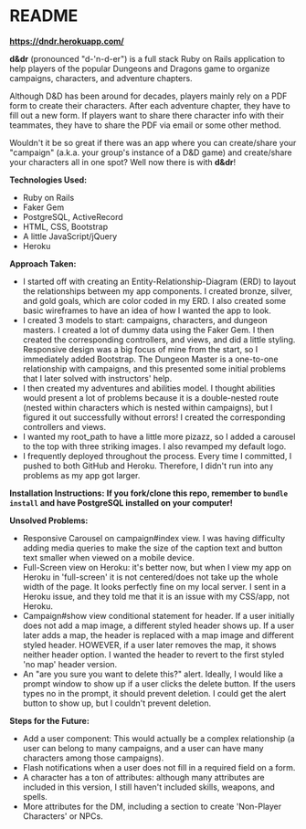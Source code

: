 # README

**https://dndr.herokuapp.com/**

**d&dr** (pronounced "d-'n-d-er") is a full stack Ruby on Rails application to help players of the popular Dungeons and Dragons game to organize campaigns, characters, and adventure chapters.

Although D&D has been around for decades, players mainly rely on a PDF form to create their characters. After each adventure chapter, they have to fill out a new form. If players want to share there character info with their teammates, they have to share the PDF via email or some other method.

Wouldn't it be so great if there was an app where you can create/share your "campaign" (a.k.a. your group's instance of a D&D game) and create/share your characters all in one spot? Well now there is with **d&dr**!

**Technologies Used:**
* Ruby on Rails
* Faker Gem
* PostgreSQL, ActiveRecord
* HTML, CSS, Bootstrap
* A little JavaScript/jQuery
* Heroku

**Approach Taken:**
* I started off with creating an Entity-Relationship-Diagram (ERD) to layout the relationships between my app components. I created bronze, silver, and gold goals, which are color coded in my ERD. I also created some basic wireframes to have an idea of how I wanted the app to look.
* I created 3 models to start: campaigns, characters, and dungeon masters. I created a lot of dummy data using the Faker Gem. I then created the corresponding controllers, and views, and did a little styling. Responsive design was a big focus of mine from the start, so I immediately added Bootstrap. The Dungeon Master is a one-to-one relationship with campaigns, and this presented some initial problems that I later solved with instructors' help.
* I then created my adventures and abilities model. I thought abilities would present a lot of problems because it is a double-nested route (nested within characters which is nested within campaigns), but I figured it out successfully without errors! I created the corresponding controllers and views.
* I wanted my root_path to have a little more pizazz, so I added a carousel to the top with three striking images. I also revamped my default logo.
* I frequently deployed throughout the process. Every time I committed, I pushed to both GitHub and Heroku. Therefore, I didn't run into any problems as my app got larger.

**Installation Instructions:**
**If you fork/clone this repo, remember to `bundle install` and have PostgreSQL installed on your computer!**

**Unsolved Problems:**
* Responsive Carousel on campaign#index view. I was having difficulty adding media queries to make the size of the caption text and button text smaller when viewed on a mobile device.
* Full-Screen view on Heroku: it's better now, but when I view my app on Heroku in 'full-screen' it is not centered/does not take up the whole width of the page. It looks perfectly fine on my local server. I sent in a Heroku issue, and they told me that it is an issue with my CSS/app, not Heroku.
* Campaign#show view conditional statement for header. If a user initially does not add a map image, a different styled header shows up. If a user later adds a map, the header is replaced with a map image and different styled header. HOWEVER, if a user later removes the map, it shows neither header option. I wanted the header to revert to the first styled 'no map' header version.
* An "are you sure you want to delete this?" alert. Ideally, I would like a prompt window to show up if a user clicks the delete button. If the users types no in the prompt, it should prevent deletion. I could get the alert button to show up, but I couldn't prevent deletion.

**Steps for the Future:**
* Add a user component: This would actually be a complex relationship (a user can belong to many campaigns, and a user can have many characters among those campaigns).
* Flash notifications when a user does not fill in a required field on a form.
* A character has a ton of attributes: although many attributes are included in this version, I still haven't included skills, weapons, and spells.
* More attributes for the DM, including a section to create 'Non-Player Characters' or NPCs.
